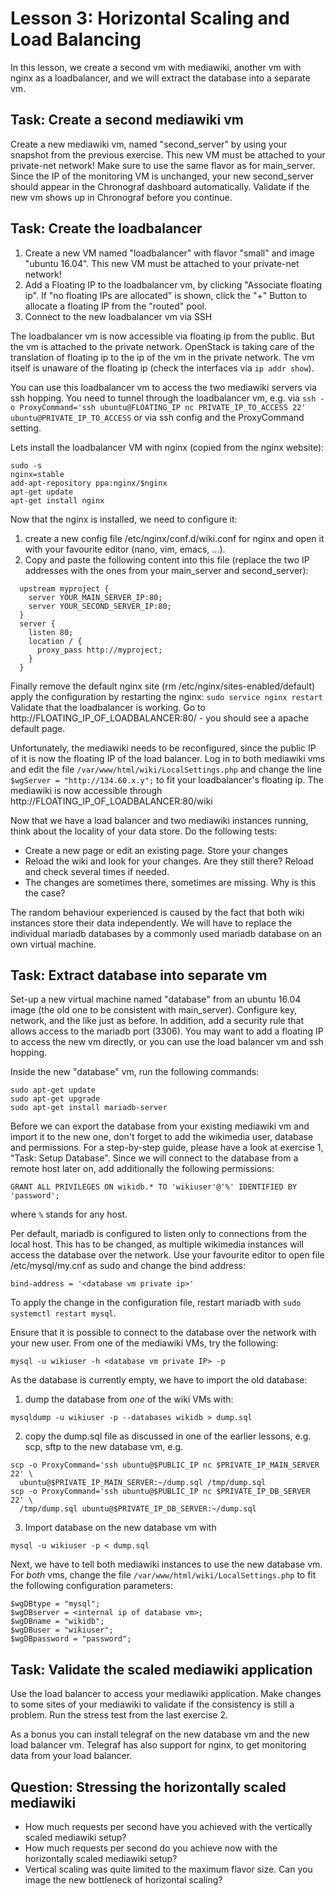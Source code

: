 # Lesson 3: Horizontal Scaling and Load Balancing

In this lesson, we create a second vm with mediawiki, another vm with nginx as a loadbalancer,
and we will extract the database into a separate vm. 

## Task: Create a second mediawiki vm
Create a new mediawiki vm, named "second_server" by using your snapshot from the previous exercise. 
This new VM must be attached to your private-net network! Make sure to use the same flavor as for main_server.
Since the IP of the monitoring VM is unchanged, your new second_server should appear in the Chronograf dashboard automatically.
Validate if the new vm shows up in Chronograf before you continue.

## Task: Create the loadbalancer
1. Create a new VM named "loadbalancer" with flavor "small" and image "ubuntu 16.04". This new VM must be attached to your private-net network!
2. Add a Floating IP to the loadbalancer vm, by clicking "Associate floating ip". If "no floating IPs are allocated"  is shown, click the "+" Button to allocate a floating IP from the "routed" pool.
3. Connect to the new loadbalancer vm via SSH

The loadbalancer vm is now accessible via floating ip from the public. But the vm is attached to the private network. OpenStack is taking care of the translation of floating ip to the ip of the vm in the private network. The vm itself is unaware of the floating ip (check the interfaces via `ip addr show`).

You can use this loadbalancer vm to access the two mediawiki servers via ssh hopping. You need to tunnel through the loadbalancer vm, e.g. via
`ssh -o ProxyCommand='ssh ubuntu@FLOATING_IP nc PRIVATE_IP_TO_ACCESS 22' ubuntu@PRIVATE_IP_TO_ACCESS` or via ssh config and the ProxyCommand setting.

Lets install the loadbalancer VM with nginx (copied from the nginx website):

```
sudo -s
nginx=stable
add-apt-repository ppa:nginx/$nginx
apt-get update
apt-get install nginx
```

Now that the nginx is installed, we need to configure it:

1. create a new config file /etc/nginx/conf.d/wiki.conf for nginx and open it with your favourite editor (nano, vim, emacs, ...).
2. Copy and paste the following content into this file (replace the two IP addresses with the ones from your main_server and second_server):

```
  upstream myproject {
    server YOUR_MAIN_SERVER_IP:80;
    server YOUR_SECOND_SERVER_IP:80;
  }
  server {
    listen 80;
    location / {
      proxy_pass http://myproject;
    }
  }
```  

Finally remove the default nginx site (rm /etc/nginx/sites-enabled/default) apply the configuration by restarting the nginx: `sudo service nginx restart`
Validate that the loadbalancer is working. Go to http://FLOATING_IP_OF_LOADBALANCER:80/ - you should see a apache default page.

Unfortunately, the mediawiki needs to be reconfigured, since the public IP of it is now the floating IP of the load balancer. 
Log in to both mediawiki vms and edit the file `/var/www/html/wiki/LocalSettings.php` and change the line `$wgServer = "http://134.60.x.y";` 
to fit your loadbalancer's floating ip.
The mediawiki is now accessible through http://FLOATING_IP_OF_LOADBALANCER:80/wiki

Now that we have a load balancer and two mediawiki instances running, think about the locality of your data store. Do the following tests:

 - Create a new page or edit an existing page. Store your changes
 - Reload the wiki and look for your changes. Are they still there? Reload and check several times if needed.
 - The changes are sometimes there, sometimes are missing. Why is this the case?

The random behaviour experienced is caused by the fact that both wiki instances store their data independently.
We will have to replace the individual mariadb databases by a commonly used mariadb database on an own virtual machine.

## Task: Extract database into separate vm
Set-up a new virtual machine named "database" from an ubuntu 16.04 image (the old one to be consistent with main_server). Configure key, network, and the like just as before.
In addition, add a security rule that allows access to the mariadb port (3306). 
You may want to add a floating IP to access the new vm directly, or you can use the load balancer vm and ssh hopping.

Inside the new "database" vm, run the following commands:

```
sudo apt-get update
sudo apt-get upgrade
sudo apt-get install mariadb-server
```

Before we can export the database from your existing mediawiki vm and import it to the new one, don't forget to add the wikimedia user, database and permissions.
For a step-by-step guide, please have a look at exercise 1, "Task: Setup Database". Since we will connect to the database from a remote host later on, add
additionally the following permissions: 
```
GRANT ALL PRIVILEGES ON wikidb.* TO 'wikiuser'@'%' IDENTIFIED BY 'password';
```
where `%` stands for any host.

Per default, mariadb is configured to listen only to connections from the local host. This has to be changed, as multiple
wikimedia instances will access the database over the network. 
Use your favourite editor to open file /etc/mysql/my.cnf as sudo and change the bind address:

```
bind-address = '<database vm private ip>'
```

To apply the change in the configuration file, restart mariadb with `sudo systemctl restart mysql`.

Ensure that it is possible to connect to the database over the network with your new user. From one of the mediawiki VMs, try the following:
```
mysql -u wikiuser -h <database vm private IP> -p
```

As the database is currently empty, we have to import the old database:

1. dump the database from *one* of the wiki VMs with:
```
mysqldump -u wikiuser -p --databases wikidb > dump.sql
```

2. copy the dump.sql file as discussed in one of the earlier lessons, e.g. scp, sftp to the new database vm, e.g.
```
scp -o ProxyCommand='ssh ubuntu@$PUBLIC_IP nc $PRIVATE_IP_MAIN_SERVER 22' \
  ubuntu@$PRIVATE_IP_MAIN_SERVER:~/dump.sql /tmp/dump.sql
scp -o ProxyCommand='ssh ubuntu@$PUBLIC_IP nc $PRIVATE_IP_DB_SERVER 22' \
  /tmp/dump.sql ubuntu@$PRIVATE_IP_DB_SERVER:~/dump.sql
```
3. Import database on the new database vm with 
```
mysql -u wikiuser -p < dump.sql
```

Next, we have to tell both mediawiki instances to use the new database vm. For *both* vms, change
the file `/var/www/html/wiki/LocalSettings.php` to fit the following configuration parameters:

```
$wgDBtype = "mysql";
$wgDBserver = <internal ip of database vm>;
$wgDBname = "wikidb";
$wgDBuser = "wikiuser";
$wgDBpassword = "password";
```

## Task: Validate the scaled mediawiki application

Use the load balancer to access your mediawiki application. Make changes to some sites of your mediawiki to validate if the
consistency is still a problem. Run the stress test from the last exercise 2. 

As a bonus you can install telegraf on the new database vm and the new load balancer vm. Telegraf has also support for nginx,
to get monitoring data from your load balancer.

## Question: Stressing the horizontally scaled mediawiki

- How much requests per second have you achieved with the vertically scaled mediawiki setup?
- How much requests per second do you achieve now with the horizontally scaled mediawiki setup?
- Vertical scaling was quite limited to the maximum flavor size. Can you image the new bottleneck of horizontal scaling?

